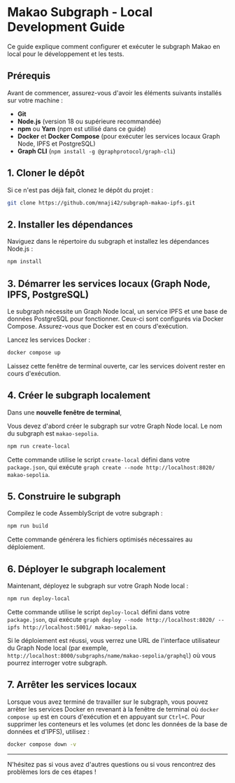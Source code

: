 # Makao Subgraph - Local Development Guide

Ce guide explique comment configurer et exécuter le subgraph Makao en local pour le développement et les tests.

## Prérequis

Avant de commencer, assurez-vous d'avoir les éléments suivants installés sur votre machine :

- **Git**
- **Node.js** (version 18 ou supérieure recommandée)
- **npm** ou **Yarn** (npm est utilisé dans ce guide)
- **Docker** et **Docker Compose** (pour exécuter les services locaux Graph Node, IPFS et PostgreSQL)
- **Graph CLI** (`npm install -g @graphprotocol/graph-cli`)

## 1. Cloner le dépôt

Si ce n'est pas déjà fait, clonez le dépôt du projet :

```bash
git clone https://github.com/mnaji42/subgraph-makao-ipfs.git
```

## 2. Installer les dépendances

Naviguez dans le répertoire du subgraph et installez les dépendances Node.js :

```bash
npm install
```

## 3. Démarrer les services locaux (Graph Node, IPFS, PostgreSQL)

Le subgraph nécessite un Graph Node local, un service IPFS et une base de données PostgreSQL pour fonctionner. Ceux-ci sont configurés via Docker Compose. Assurez-vous que Docker est en cours d'exécution.

Lancez les services Docker :

```bash
docker compose up
```

Laissez cette fenêtre de terminal ouverte, car les services doivent rester en cours d'exécution.

## 4. Créer le subgraph localement

Dans une **nouvelle fenêtre de terminal**,

Vous devez d'abord créer le subgraph sur votre Graph Node local. Le nom du subgraph est `makao-sepolia`.

```bash
npm run create-local
```

Cette commande utilise le script `create-local` défini dans votre `package.json`, qui exécute `graph create --node http://localhost:8020/ makao-sepolia`.

## 5. Construire le subgraph

Compilez le code AssemblyScript de votre subgraph :

```bash
npm run build
```

Cette commande générera les fichiers optimisés nécessaires au déploiement.

## 6. Déployer le subgraph localement

Maintenant, déployez le subgraph sur votre Graph Node local :

```bash
npm run deploy-local
```

Cette commande utilise le script `deploy-local` défini dans votre `package.json`, qui exécute `graph deploy --node http://localhost:8020/ --ipfs http://localhost:5001/ makao-sepolia`.

Si le déploiement est réussi, vous verrez une URL de l'interface utilisateur du Graph Node local (par exemple, `http://localhost:8000/subgraphs/name/makao-sepolia/graphql`) où vous pourrez interroger votre subgraph.

## 7. Arrêter les services locaux

Lorsque vous avez terminé de travailler sur le subgraph, vous pouvez arrêter les services Docker en revenant à la fenêtre de terminal où `docker compose up` est en cours d'exécution et en appuyant sur `Ctrl+C`. Pour supprimer les conteneurs et les volumes (et donc les données de la base de données et d'IPFS), utilisez :

```bash
docker compose down -v
```

---

N'hésitez pas si vous avez d'autres questions ou si vous rencontrez des problèmes lors de ces étapes !
